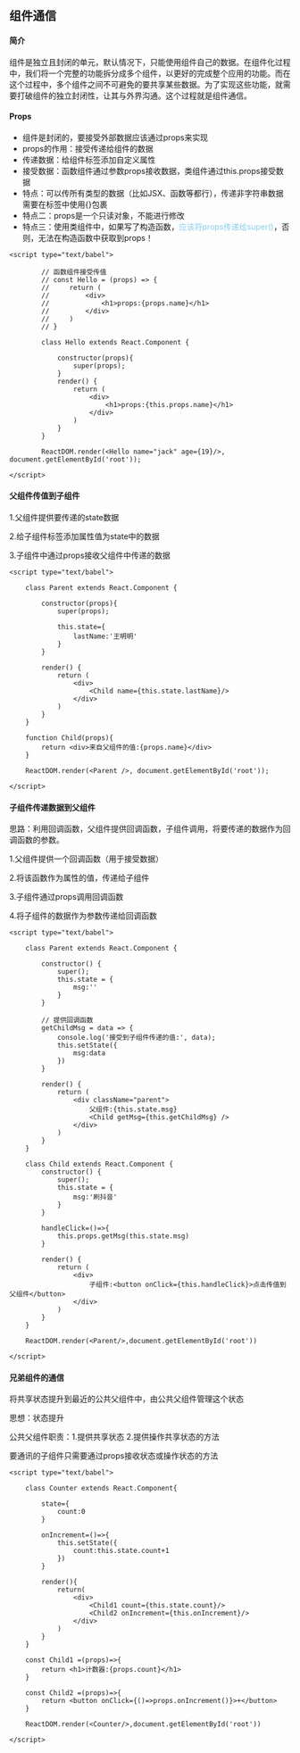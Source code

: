 ## 组件通信

#### 简介

组件是独立且封闭的单元，默认情况下，只能使用组件自己的数据。在组件化过程中，我们将一个完整的功能拆分成多个组件，以更好的完成整个应用的功能。而在这个过程中，多个组件之间不可避免的要共享某些数据。为了实现这些功能，就需要打破组件的独立封闭性，让其与外界沟通。这个过程就是组件通信。



#### Props

- 组件是封闭的，要接受外部数据应该通过props来实现
- props的作用：接受传递给组件的数据
- 传递数据：给组件标签添加自定义属性
- 接受数据：函数组件通过参数props接收数据，类组件通过this.props接受数据
- 特点：可以传所有类型的数据（比如JSX、函数等都行），传递非字符串数据需要在标签中使用{}包裹
- 特点二：props是一个只读对象，不能进行修改
- 特点三：使用类组件中，如果写了构造函数，<font color=skyblue>应该将props传递给super()</font>，否则，无法在构造函数中获取到props！



```react
<script type="text/babel">

    	// 函数组件接受传值
    	// const Hello = (props) => {
        //     return (
        //         <div>
        //             <h1>props:{props.name}</h1>
        //         </div>
        //     )
        // }

        class Hello extends React.Component {
            
            constructor(props){
                super(props);
            }
            render() {
                return (
                    <div>
                        <h1>props:{this.props.name}</h1>
                    </div>
                )
            }
        }

        ReactDOM.render(<Hello name="jack" age={19}/>, document.getElementById('root'));

</script>
```



#### 父组件传值到子组件

1.父组件提供要传递的state数据

2.给子组件标签添加属性值为state中的数据

3.子组件中通过props接收父组件中传递的数据

```react
<script type="text/babel">

    class Parent extends React.Component {

        constructor(props){
            super(props);

            this.state={
                lastName:'王明明'
            }
        }

        render() {
            return (
                <div>
                    <Child name={this.state.lastName}/>
                </div>
            )
        }
    }

    function Child(props){
        return <div>来自父组件的值:{props.name}</div>
    }

    ReactDOM.render(<Parent />, document.getElementById('root'));

</script>
```



#### 子组件传递数据到父组件

思路：利用回调函数，父组件提供回调函数，子组件调用，将要传递的数据作为回调函数的参数。

1.父组件提供一个回调函数（用于接受数据）

2.将该函数作为属性的值，传递给子组件

3.子组件通过props调用回调函数

4.将子组件的数据作为参数传递给回调函数

```react
<script type="text/babel">

    class Parent extends React.Component {

        constructor() {
            super();
            this.state = {
                msg:''
            }
        }

        // 提供回调函数
        getChildMsg = data => {
            console.log('接受到子组件传递的值:', data);
            this.setState({
                msg:data
            })
        }

        render() {
            return (
                <div className="parent">
                    父组件:{this.state.msg}
                    <Child getMsg={this.getChildMsg} />
                </div>
            )
        }
    }

    class Child extends React.Component {
        constructor() {
            super();
            this.state = {
                msg:'刷抖音'
            }
        }

        handleClick=()=>{
            this.props.getMsg(this.state.msg)
        }

        render() {
            return (
                <div>
                    子组件:<button onClick={this.handleClick}>点击传值到父组件</button>
                </div>
            )
        }
    }

    ReactDOM.render(<Parent/>,document.getElementById('root'))

</script>
```



#### 兄弟组件的通信

将共享状态提升到最近的公共父组件中，由公共父组件管理这个状态

思想：状态提升

公共父组件职责：1.提供共享状态 2.提供操作共享状态的方法

要通讯的子组件只需要通过props接收状态或操作状态的方法

```react
<script type="text/babel">

    class Counter extends React.Component{

        state={
            count:0
        }

        onIncrement=()=>{
            this.setState({
                count:this.state.count+1
            })
        }

        render(){
            return(
                <div>
                    <Child1 count={this.state.count}/>
                    <Child2 onIncrement={this.onIncrement}/>
                </div>
            )
        }
    }

    const Child1 =(props)=>{
        return <h1>计数器:{props.count}</h1>
    }

    const Child2 =(props)=>{
        return <button onClick={()=>props.onIncrement()}>+</button>
    }

    ReactDOM.render(<Counter/>,document.getElementById('root'))

</script>
```

